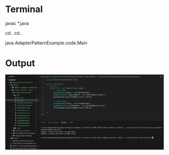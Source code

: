 # Terminal 
 javac *.java 

 cd.. cd..

 java AdapterPatternExample.code.Main

# Output 

![alt text](image.png)